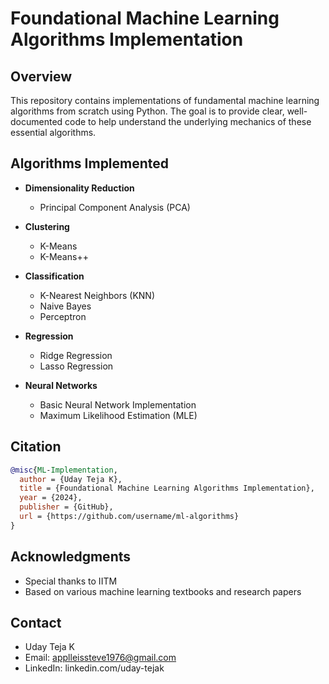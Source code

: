 # Foundational Machine Learning Algorithms Implementation

## Overview
This repository contains implementations of fundamental machine learning algorithms from scratch using Python. The goal is to provide clear, well-documented code to help understand the underlying mechanics of these essential algorithms.

## Algorithms Implemented
- **Dimensionality Reduction**
  - Principal Component Analysis (PCA)
  
- **Clustering**
  - K-Means
  - K-Means++
  
- **Classification**
  - K-Nearest Neighbors (KNN)
  - Naive Bayes
  - Perceptron
  
- **Regression**
  - Ridge Regression
  - Lasso Regression
  
  
- **Neural Networks**
  - Basic Neural Network Implementation
  - Maximum Likelihood Estimation (MLE)
## Citation
```bibtex
@misc{ML-Implementation,
  author = {Uday Teja K},
  title = {Foundational Machine Learning Algorithms Implementation},
  year = {2024},
  publisher = {GitHub},
  url = {https://github.com/username/ml-algorithms}
}
```

## Acknowledgments
- Special thanks to IITM
- Based on various machine learning textbooks and research papers

## Contact
- Uday Teja K
- Email: applleissteve1976@gmail.com
- LinkedIn: linkedin.com/uday-tejak
